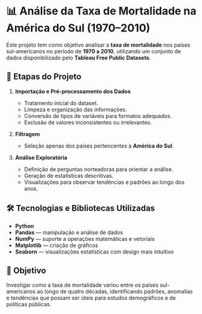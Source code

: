 # 📊 Análise da Taxa de Mortalidade na América do Sul (1970–2010)

Este projeto tem como objetivo analisar a **taxa de mortalidade** nos países sul-americanos no período de **1970 a 2010**, utilizando um conjunto de dados disponibilizado pelo **Tableau Free Public Datasets**.

## 🧹 Etapas do Projeto

1. **Importação e Pré-processamento dos Dados**
   - Tratamento inicial do dataset.
   - Limpeza e organização das informações.
   - Conversão de tipos de variáveis para formatos adequados.
   - Exclusão de valores inconsistentes ou irrelevantes.

2. **Filtragem**
   - Seleção apenas dos países pertencentes à **América do Sul**.

3. **Análise Exploratória**
   - Definição de perguntas norteadoras para orientar a análise.
   - Geração de estatísticas descritivas.
   - Visualizações para observar tendências e padrões ao longo dos anos.

## 🛠️ Tecnologias e Bibliotecas Utilizadas

- **Python**
- **Pandas** — manipulação e análise de dados
- **NumPy** — suporte a operações matemáticas e vetoriais
- **Matplotlib** — criação de gráficos
- **Seaborn** — visualizações estatísticas com design mais intuitivo

## 📌 Objetivo

Investigar como a taxa de mortalidade variou entre os países sul-americanos ao longo de quatro décadas, identificando padrões, anomalias e tendências que possam ser úteis para estudos demográficos e de políticas públicas.

 
 
